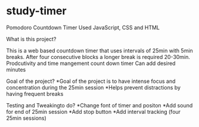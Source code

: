 # study-timer
Pomodoro Countdown Timer
Used JavaScript, CSS and HTML

What is this project?

This is a web based countdown timer that uses intervals of 25min with 5min breaks. 
After four consecutive blocks a longer break is required 20-30min.
Prodcutivity and time mangement count down timer
Can add desired minutes


Goal of the project?
*Goal of the project is to have intense focus and concentration during the 25min session
*Helps prevent distractions by having frequent breaks

Testing and Tweakingto do?
*Change font of timer and positon
*Add sound for end of 25min session
*Add stop button
*Add interval tracking (four 25min sessions)



 

